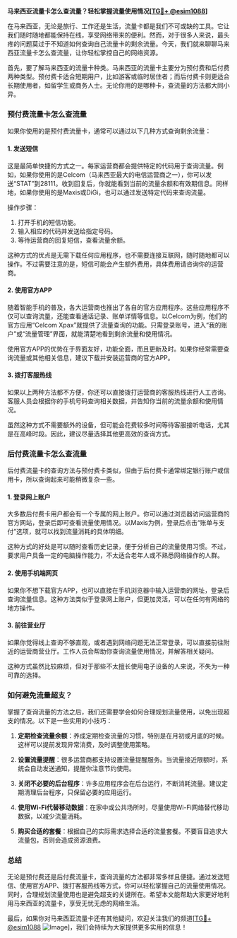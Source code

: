 **马来西亚流量卡怎么查流量？轻松掌握流量使用情况[[TG💪+ @esim1088](https://t.me/s/esim1088)]**

在马来西亚，无论是旅行、工作还是生活，流量卡都是我们不可或缺的工具。它让我们随时随地都能保持在线，享受网络带来的便利。然而，对于很多人来说，最头疼的问题莫过于不知道如何查询自己流量卡的剩余流量。今天，我们就来聊聊马来西亚流量卡怎么查流量，让你轻松掌控自己的网络资源。

首先，要了解马来西亚的流量卡种类。马来西亚的流量卡主要分为预付费和后付费两种类型。预付费卡适合短期用户，比如游客或临时居住者；而后付费卡则更适合长期使用者，如留学生或商务人士。无论你用的是哪种卡，查流量的方法都大同小异。

### **预付费流量卡怎么查流量**

如果你使用的是预付费流量卡，通常可以通过以下几种方式查询剩余流量：

#### **1. 发送短信**
这是最简单快捷的方式之一。每家运营商都会提供特定的代码用于查询流量。例如，如果你使用的是Celcom（马来西亚最大的电信运营商之一），你可以发送“STAT”到28111。收到回复后，你就能看到当前的流量余额和有效期信息。同样地，如果你使用的是Maxis或DiGi，也可以通过发送特定代码来查询流量。

操作步骤：
1. 打开手机的短信功能。
2. 输入相应的代码并发送给指定号码。
3. 等待运营商的回复短信，查看流量余额。

这种方式的优点是无需下载任何应用程序，也不需要连接互联网，随时随地都可以操作。不过需要注意的是，短信可能会产生额外费用，具体费用请咨询你的运营商。

#### **2. 使用官方APP**
随着智能手机的普及，各大运营商也推出了各自的官方应用程序。这些应用程序不仅可以查询流量，还能查看通话记录、账单详情等信息。以Celcom为例，他们的官方应用“Celcom Xpax”就提供了流量查询的功能。只需登录账号，进入“我的账户”或“流量管理”界面，就能清楚地看到剩余流量和使用情况。

使用官方APP的优势在于界面友好，功能全面，而且更新及时。如果你经常需要查询流量或其他相关信息，建议下载并安装运营商的官方APP。

#### **3. 拨打客服热线**
如果以上两种方法都不方便，你还可以直接拨打运营商的客服热线进行人工咨询。客服人员会根据你的手机号码查询相关数据，并告知你当前的流量余额和使用情况。

虽然这种方式不需要额外的设备，但可能会花费较多时间等待客服接听电话，尤其是在高峰时段。因此，建议尽量选择其他更高效的查询方式。

### **后付费流量卡怎么查流量**

后付费流量卡的查询方法与预付费卡类似，但由于后付费卡通常绑定银行账户或信用卡，所以查询起来可能稍微复杂一些。

#### **1. 登录网上账户**
大多数后付费卡用户都会有一个专属的网上账户。你可以通过浏览器访问运营商的官方网站，登录后即可查看流量使用情况。以Maxis为例，登录后点击“账单与支付”选项，就可以找到流量消耗的具体明细。

这种方式的好处是可以随时查看历史记录，便于分析自己的流量使用习惯。不过，要求用户具备一定的电脑操作能力，不太适合老年人或不熟悉网络操作的人群。

#### **2. 使用手机端网页**
如果你不想下载官方APP，也可以直接在手机浏览器中输入运营商的网址，登录后查询流量信息。这种方法类似于登录网上账户，但更加灵活，可以在任何有网络的地方操作。

#### **3. 前往营业厅**
如果你觉得线上查询不够直观，或者遇到网络问题无法正常登录，可以直接前往附近的运营商营业厅。工作人员会帮助你查询流量使用情况，并解答相关疑问。

这种方式虽然比较麻烦，但对于那些不太擅长使用电子设备的人来说，不失为一种可靠的选择。

### **如何避免流量超支？**

掌握了查询流量的方法之后，我们还需要学会如何合理规划流量使用，以免出现超支的情况。以下是一些实用的小技巧：

1. **定期检查流量余额**：养成定期检查流量的习惯，特别是在月初或月底的时候。这样可以提前发现异常消费，及时调整使用策略。
   
2. **设置流量提醒**：很多运营商都支持设置流量提醒服务。当流量接近限额时，系统会自动发送通知，提醒你注意节约使用。

3. **关闭不必要的后台程序**：许多应用程序会在后台运行，不断消耗流量。建议定期清理后台程序，只保留必要的应用运行。

4. **使用Wi-Fi代替移动数据**：在家中或公共场所时，尽量使用Wi-Fi网络替代移动数据，以减少流量消耗。

5. **购买合适的套餐**：根据自己的实际需求选择合适的流量套餐。不要盲目追求大流量包，否则会造成资源浪费。

### **总结**

无论是预付费还是后付费流量卡，查询流量的方法都非常多样且便捷。通过发送短信、使用官方APP、拨打客服热线等方式，你可以轻松掌握自己的流量使用情况。同时，合理规划流量使用也是避免超支的关键所在。希望本文能帮助大家更好地利用马来西亚的流量卡，享受无忧无虑的网络生活。

最后，如果你对马来西亚流量卡还有其他疑问，欢迎关注我们的频道[[TG💪+ @esim1088](https://t.me/s/esim1088) ![Image](https://i.postimg.cc/4NQfJmqS/Snipaste-2025-05-13-00-14-12.png)]，我们会持续为大家提供更多实用的信息！